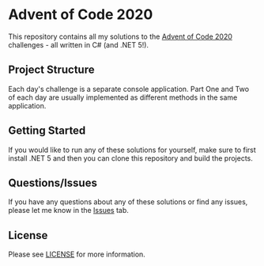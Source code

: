 # Advent of Code 2020

This repository contains all my solutions to the [Advent of Code 2020](https://adventofcode.com/2020) challenges - all written in C# (and .NET 5!).

## Project Structure

Each day's challenge is a separate console application. Part One and Two of each day are usually implemented as different methods in the same application.

## Getting Started

If you would like to run any of these solutions for yourself, make sure to first install .NET 5 and then you can clone this repository and build the projects.

## Questions/Issues

If you have any questions about any of these solutions or find any issues, please let me know in the [Issues](https://github.com/ivankahl/advent-of-code-2020/issues) tab.

## License

Please see [LICENSE](https://github.com/ivankahl/advent-of-code-2020/blob/master/LICENSE) for more information.
